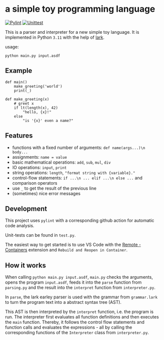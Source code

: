 # a simple toy programming language

[![Pylint](https://github.com/JonasLoos/simple-toy-language/workflows/Pylint/badge.svg?branch=main)](https://github.com/JonasLoos/simple-toy-language/actions/workflows/pylint.yml)
[![Unittest](https://github.com/JonasLoos/simple-toy-language/workflows/Unittest/badge.svg?branch=main)](https://github.com/JonasLoos/simple-toy-language/actions/workflows/unittest.yml)

This is a parser and interpreter for a new simple toy language. It is implemented in Python `3.11` with the help of [lark](https://github.com/lark-parser/lark).

usage:

```
python main.py input.asdf
```


## Example

```
def main()
    make_greeting('world')
    print(_)

def make_greeting(x)
    # greet x
    if lt(length(x), 42)
        "hello, {x}!"
    else
        "is '{x}' even a name?"
```


## Features

* functions with a fixed number of arguments: `def name(args...)\n body...`
* assignments: `name = value`
* basic mathematical operations: `add`, `sub`, `mul`, `div`
* IO operations: `input`, `print`
* string operations: `length`, `"format string with {variable}."`
* control-flow statements: `if ...\n ... elif ...\n else ...` and comparison operators
* use `_` to get the result of the previous line
* (sometimes) nice error messages


## Development

This project uses `pylint` with a corresponding github action for automatic code analysis.

Unit-tests can be found in `test.py`.

The easiest way to get started is to use VS Code with the [Remote - Containers](https://marketplace.visualstudio.com/items?itemName=ms-vscode-remote.remote-containers) extension and `Rebuild and Reopen in Container`.


## How it works

When calling `python main.py input.asdf`, `main.py` checks the arguments, opens the program `input.asdf`, feeds it into the `parse` function from `parsing.py` and the result into the `interpret` function from `interpreter.py`.

In `parse`, the lark earley parser is used with the grammar from `grammar.lark` to turn the program text into a abstract syntax tree (AST).

This AST is then interpreted by the `interpret` function, i.e. the program is run. The interpreter first evaluates all function definitions and then executes the `main` function. Thereby, it follows the control flow statements and function calls and evaluates the expressions - all by calling the corresponding functions of the `Interpreter` class from `interpreter.py`.
